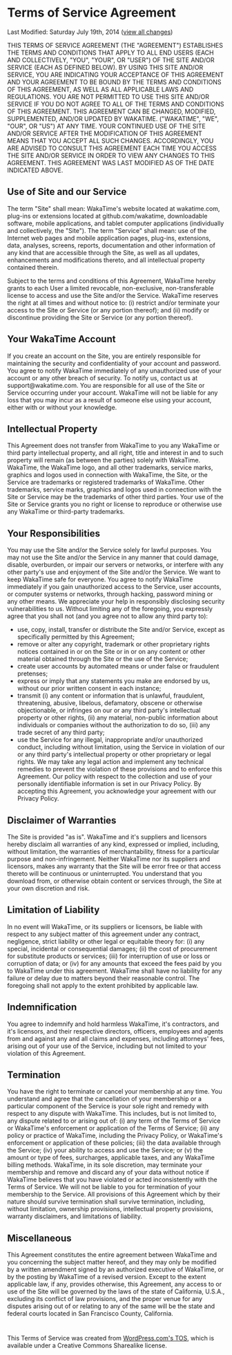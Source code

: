 <div class="container" style="margin-bottom:30px;">

  <h1>Terms of Service Agreement</h1>
  <p class="text-muted">Last Modified: Saturday July 19th, 2014 (<a href="https://github.com/wakatime/legal/commits/master/terms.md">view all changes</a>)</p>

  <p>THIS TERMS OF SERVICE AGREEMENT (THE "AGREEMENT") ESTABLISHES THE TERMS AND CONDITIONS THAT APPLY TO ALL END USERS (EACH AND COLLECTIVELY, "YOU", "YOUR", OR "USER") OF THE SITE AND/OR SERVICE (EACH AS DEFINED BELOW). BY USING THIS SITE AND/OR SERVICE, YOU ARE INDICATING YOUR ACCEPTANCE OF THIS AGREEMENT AND YOUR AGREEMENT TO BE BOUND BY THE TERMS AND CONDITIONS OF THIS AGREEMENT, AS WELL AS ALL APPLICABLE LAWS AND REGULATIONS. YOU ARE NOT PERMITTED TO USE THIS SITE AND/OR SERVICE IF YOU DO NOT AGREE TO ALL OF THE TERMS AND CONDITIONS OF THIS AGREEMENT. THIS AGREEMENT CAN BE CHANGED, MODIFIED, SUPPLEMENTED, AND/OR UPDATED BY WAKATIME. ("WAKATIME", "WE", "OUR", OR "US") AT ANY TIME. YOUR CONTINUED USE OF THE SITE AND/OR SERVICE AFTER THE MODIFICATION OF THIS AGREEMENT MEANS THAT YOU ACCEPT ALL SUCH CHANGES. ACCORDINGLY, YOU ARE ADVISED TO CONSULT THIS AGREEMENT EACH TIME YOU ACCESS THE SITE AND/OR SERVICE IN ORDER TO VIEW ANY CHANGES TO THIS AGREEMENT. THIS AGREEMENT WAS LAST MODIFIED AS OF THE DATE INDICATED ABOVE.</p>

  <h2>Use of Site and our Service</h2>
  <p>The term "Site" shall mean: WakaTime's website located at wakatime.com, plug-ins or extensions located at github.com/wakatime, downloadable software, mobile applications, and tablet computer applications (individually and collectively, the "Site"). The term "Service" shall mean: use of the Internet web pages and mobile application pages, plug-ins, extensions, data, analyses, screens, reports, documentation and other information of any kind that are accessible through the Site, as well as all updates, enhancements and modifications thereto, and all intellectual property contained therein.</p>
  <p>Subject to the terms and conditions of this Agreement, WakaTime hereby grants to each User a limited revocable, non-exclusive, non-transferable license to access and use the Site and/or the Service. WakaTime reserves the right at all times and without notice to: (i) restrict and/or terminate your access to the Site or Service (or any portion thereof); and (ii) modify or discontinue providing the Site or Service (or any portion thereof).</p>

  <h2>Your WakaTime Account</h2>
  <p>If you create an account on the Site, you are entirely responsible for maintaining the security and confidentiality of your account and password. You agree to notify WakaTime immediately of any unauthorized use of your account or any other breach of security. To notify us, contact us at support@wakatime.com. You are responsible for all use of the Site or Service occurring under your account. WakaTime will not be liable for any loss that you may incur as a result of someone else using your account, either with or without your knowledge.</p>

  <h2>Intellectual Property</h2>
  <p>This Agreement does not transfer from WakaTime to you any WakaTime or third party intellectual property, and all right, title and interest in and to such property will remain (as between the parties) solely with WakaTime. WakaTime, the WakaTime logo, and all other trademarks, service marks, graphics and logos used in connection with WakaTime, the Site, or the Service are trademarks or registered trademarks of WakaTime. Other trademarks, service marks, graphics and logos used in connection with the Site or Service may be the trademarks of other third parties. Your use of the Site or Service grants you no right or license to reproduce or otherwise use any WakaTime or third-party trademarks.</p>

  <h2>Your Responsibilities</h2>
  <p>You may use the Site and/or the Service solely for lawful purposes. You may not use the Site and/or the Service in any manner that could damage, disable, overburden, or impair our servers or networks, or interfere with any other party's use and enjoyment of the Site and/or the Service. We want to keep WakaTime safe for everyone. You agree to notify WakaTime immediately if you gain unauthorized access to the Service, user accounts, or computer systems or networks, through hacking, password mining or any other means. We appreciate your help in responsibly disclosing security vulnerabilities to us. Without limiting any of the foregoing, you expressly agree that you shall not (and you agree not to allow any third party to):
    <ul class="spaced">
      <li>use, copy, install, transfer or distribute the Site and/or Service, except as specifically permitted by this Agreement;</li>
      <li>remove or alter any copyright, trademark or other proprietary rights notices contained in or on the Site or in or on any content or other material obtained through the Site or the use of the Service;</li>
      <li>create user accounts by automated means or under false or fraudulent pretenses;</li>
      <li>express or imply that any statements you make are endorsed by us, without our prior written consent in each instance;</li>
      <li>transmit (i) any content or information that is unlawful, fraudulent, threatening, abusive, libelous, defamatory, obscene or otherwise objectionable, or infringes on our or any third party's intellectual property or other rights, (ii) any material, non-public information about individuals or companies without the authorization to do so, (iii) any trade secret of any third party;</li>
      <li>use the Service for any illegal, inappropriate and/or unauthorized conduct, including without limitation, using the Service in violation of our or any third party's intellectual property or other proprietary or legal rights. We may take any legal action and implement any technical remedies to prevent the violation of these provisions and to enforce this Agreement. Our policy with respect to the collection and use of your personally identifiable information is set in our Privacy Policy. By accepting this Agreement, you acknowledge your agreement with our Privacy Policy.</li>
    </ul>
    </p>

  <h2>Disclaimer of Warranties</h2>
  <p>The Site is provided "as is". WakaTime and it's suppliers and licensors hereby disclaim all warranties of any kind, expressed or implied, including, without limitation, the warranties of merchantability, fitness for a particular purpose and non-infringement. Neither WakaTime nor its suppliers and licensors, makes any warranty that the Site will be error free or that access thereto will be continuous or uninterrupted. You understand that you download from, or otherwise obtain content or services through, the Site at your own discretion and risk.</p>

  <h2>Limitation of Liability</h2>
  <p>In no event will WakaTime, or its suppliers or licensors, be liable with respect to any subject matter of this agreement under any contract, negligence, strict liability or other legal or equitable theory for: (i) any special, incidental or consequential damages; (ii) the cost of procurement for substitute products or services; (iii) for interruption of use or loss or corruption of data; or (iv) for any amounts that exceed the fees paid by you to WakaTime under this agreement. WakaTime shall have no liability for any failure or delay due to matters beyond their reasonable control. The foregoing shall not apply to the extent prohibited by applicable law.</p>

  <h2>Indemnification</h2>
  <p>You agree to indemnify and hold harmless WakaTime, it's contractors, and it's licensors, and their respective directors, officers, employees and agents from and against any and all claims and expenses, including attorneys' fees, arising out of your use of the Service, including but not limited to your violation of this Agreement.</p>

  <h2>Termination</h2>
  <p>You have the right to terminate or cancel your membership at any time. You understand and agree that the cancellation of your membership or a particular component of the Service is your sole right and remedy with respect to any dispute with WakaTime. This includes, but is not limited to, any dispute related to or arising out of: (i) any term of the Terms of Service or WakaTime's enforcement or application of the Terms of Service; (ii) any policy or practice of WakaTime, including the Privacy Policy, or WakaTime's enforcement or application of these policies; (iii) the data available through the Service; (iv) your ability to access and use the Service; or (v) the amount or type of fees, surcharges, applicable taxes, and any WakaTime billing methods. WakaTime, in its sole discretion, may terminate your membership and remove and discard any of your data without notice if WakaTime believes that you have violated or acted inconsistently with the Terms of Service. We will not be liable to you for termination of your membership to the Service. All provisions of this Agreement which by their nature should survive termination shall survive termination, including, without limitation, ownership provisions, intellectual property provisions, warranty disclaimers, and limitations of liability.</p>

  <h2>Miscellaneous</h2>
  <p>This Agreement constitutes the entire agreement between WakaTime and you concerning the subject matter hereof, and they may only be modified by a written amendment signed by an authorized executive of WakaTime, or by the posting by WakaTime of a revised version. Except to the extent applicable law, if any, provides otherwise, this Agreement, any access to or use of the Site will be governed by the laws of the state of California, U.S.A., excluding its conflict of law provisions, and the proper venue for any disputes arising out of or relating to any of the same will be the state and federal courts located in San Francisco County, California.</p>

  <p style="margin-top:40px;">This Terms of Service was created from <a href="http://en.wordpress.com/tos/" target="_blank">WordPress.com's TOS</a>, which is available under a Creative Commons Sharealike license.</p>

</div>
